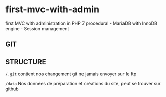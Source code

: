 # first-mvc-with-admin
first MVC with administration in PHP 7 procedural - MariaDB with InnoDB engine - Session management
## GIT

## STRUCTURE

`/.git`
contient nos changement git ne jamais envoyer sur le ftp


`/data`
Nos données de préparation et créations du site, peut se trouver sur github